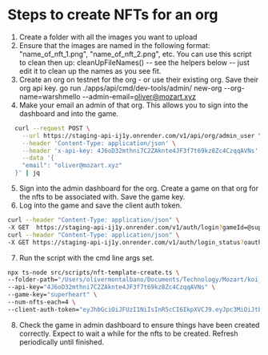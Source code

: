 # Steps to create NFTs for an org
1. Create a folder with all the images you want to upload
2. Ensure that the images are named in the following format: "name_of_nft_1.png", "name_of_nft_2.png", etc. 
You can use this script to clean then up: cleanUpFileNames() -- see the helpers below -- just edit it to clean up the names as 
you see fit.
3. Create an org on testnet for the org - or use their existing org. Save their org api key.
go run ./apps/api/cmd/dev-tools/admin/ new-org --org-name=warshmello --admin-email=oliver@mozart.xyz
4. Make your email an admin of that org. This allows you to sign into the dashboard and into the game.
```bash
  curl --request POST \
    --url https://staging-api-ij1y.onrender.com/v1/api/org/admin_user \
    --header 'Content-Type: application/json' \
    --header 'x-api-key: 4J6oD32mthni7C2ZAknte4JF3f7t69kz8Zc4CzqqAVNs' \
    --data '{
    "email": "oliver@mozart.xyz"
  }' | jq
```
5. Sign into the admin dashboard for the org. Create a game on that org for the nfts to be associated with. 
Save the game key.
6. Log into the game and save the client auth token.
```bash
curl --header "Content-Type: application/json" \
-X GET  https://staging-api-ij1y.onrender.com/v1/auth/login?gameId=@superheart | jq
curl --header "Content-Type: application/json" \
-X GET https://staging-api-ij1y.onrender.com/v1/auth/login_status?oauthState=XXv99buft5K1NZruaufwoF | jq
```
7. Run the script with the cmd line args set.
```bash
npx ts-node src/scripts/nft-template-create.ts \
--folder-path="/Users/olivermontalbano/Documents/Technology/Mozart/koi_assets" \
--api-key="4J6oD32mthni7C2ZAknte4JF3f7t69kz8Zc4CzqqAVNs" \
--game-key="superheart" \
--num-nfts-each=4 \
--client-auth-token="eyJhbGciOiJFUzI1NiIsInR5cCI6IkpXVCJ9.eyJpc3MiOiJtb3phcnQueHl6IiwiZXhwIjoxNjgyMzY3NzYxLCJuYmYiOjE2ODExNTgxNjEsImlhdCI6MTY4MTE1ODE2MSwiQXV0aElkIjoiWFh2OTlidWZ0NUsxTlpydWF1ZndvRiIsIkVtYWlsIjoib2xpdmVyQG1vemFydC54eXoiLCJBZG1pbkxvZ2luIjpmYWxzZSwiT3JnSWQiOm51bGwsIkdhbWVJZCI6ImdhbWVfQ1d1dXhFZFl1cFUifQ.v3lASJz2AcvAFlM8y7OIvsCFOpwa2PJAvVT9CVOqfEfqJqYRbVnrHMYIRpX8tOoUrTZvr2VDPyd2b5QtGjG9HA"
```
8. Check the game in admin dashboard to ensure things have been created correctly. 
Expect to wait a while for the nfts to be created. Refresh periodically until finished.
